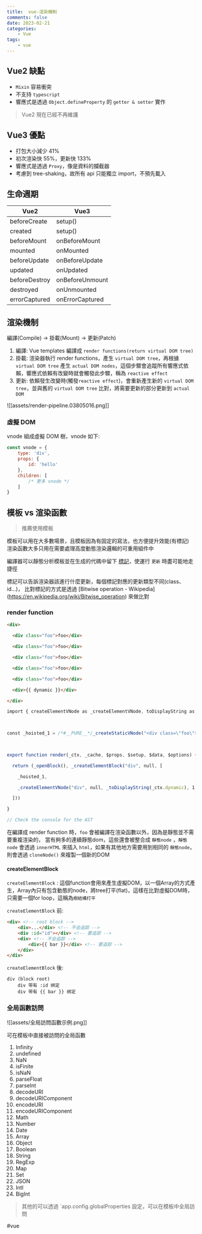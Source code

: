 ```yaml
---
title:  vue-渲染機制
comments: false
date: 2023-02-21
categories:
    - Vue
tags:
    - vue
---
```


## Vue2 缺點

- `Mixin` 容易衝突
- 不支持 `typescript`
- 響應式是透過 `Object.defineProperty` 的 `getter & setter` 實作

> Vue2 現在已經不再維護

## Vue3 優點

- 打包大小減少 41%
- 初次渲染快 55%，更新快 133%
- 響應式是透過 `Proxy`，像是資料的攔截器
- 考慮到 tree-shaking，故所有 api 只能獨立 import，不預先載入
 
## 生命週期

|  Vue2 |  Vue3 |
| ----- | ------|
| beforeCreate | setup()|
| created | setup()|
| beforeMount | onBeforeMount |
| mounted | onMounted |
| beforeUpdate | onBeforeUpdate |
| updated | onUpdated |
| beforeDestroy | onBeforeUnmount |
| destroyed | onUnmounted |
| errorCaptured | onErrorCaptured |

## 渲染機制

編譯(Compile) -> 掛載(Mount) -> 更新(Patch)
1. 編譯:  Vue templates 編譯成 `render functions(return virtual DOM tree)`
2. 掛載:  渲染器執行 render functions，產生 `virtual DOM tree`，再根據 `virtual DOM tree` 產生 `actual DOM nodes`，這個步驟會追蹤所有響應式依賴，響應式依賴有改變時就會觸發此步驟，稱為 `reactive effect`
3. 更新:  依賴發生改變時(觸發`reactive effect`)，會重新產生新的 `virtual DOM tree`，並與舊的 `virtual DOM tree` 比對，將需要更新的部分更新到 `actual DOM`

![[assets/render-pipeline.03805016.png]]
### 虛擬 DOM

vnode 組成虛擬 DOM 樹，vnode 如下:
```js
const vnode = {
	type: 'div',
	props: {
		id: 'hello'
	},
	children: [
		/* 更多 vnode */
	]
}
```

## 模板 vs 渲染函數

> 推薦使用模板

模板可以用在大多數場景，且模板因為有固定的寫法，也方便提升效能(有標記)
渲染函數大多只用在需要處理高度動態渲染邏輯的可重用組件中

編譯器可以靜態分析模板並在生成的代碼中留下 [標記](https://github.com/vuejs/core/blob/main/packages/shared/src/patchFlags.ts)，使運行 `更新` 時盡可能地走捷徑

標記可以告訴渲染器該進行什麼更新，每個標記對應的更新類型不同(class、id...)，
比對標記的方式是透過  [Bitwise operation - Wikipedia] (https://en.wikipedia.org/wiki/Bitwise_operation) 來做比對

### render function

```html
<div>

  <div class="foo">foo</div>

  <div class="foo">foo</div>

  <div class="foo">foo</div>

  <div class="foo">foo</div>

  <div class="foo">foo</div>

  <div>{{ dynamic }}</div>

</div>
```

```javascript
import { createElementVNode as _createElementVNode, toDisplayString as _toDisplayString, createStaticVNode as _createStaticVNode, openBlock as _openBlock, createElementBlock as _createElementBlock } from "vue"

  

const _hoisted_1 = /*#__PURE__*/_createStaticVNode("<div class=\"foo\">foo</div><div class=\"foo\">foo</div><div class=\"foo\">foo</div><div class=\"foo\">foo</div><div class=\"foo\">foo</div>", 5)

  

export function render(_ctx, _cache, $props, $setup, $data, $options) {

  return (_openBlock(), _createElementBlock("div", null, [

    _hoisted_1,

    _createElementVNode("div", null, _toDisplayString(_ctx.dynamic), 1 /* TEXT */)

  ]))

}

// Check the console for the AST
```

在編譯成 render function 時，`foo` 會被編譯在渲染函數以外，因為是靜態並不需要重複渲染的，
當有夠多的連續靜態dom，這些還會被整合成 `靜態node` ，`靜態node` 會透過 `innerHTML` 來插入 `html`，如果有其他地方需要用到相同的 `靜態node`，則會透過 `cloneNode()` 來複製一個新的DOM

#### createElementBlock

`createElementBlock` : 這個function會用來產生虛擬DOM，以一個Array的方式產生，Array內只有包含動態的node，將tree打平(flat)，這樣在比對虛擬DOM時，只需要一個for loop，這稱為`樹結構打平`

`createElementBlock` 前:

```html
<div> <!-- root block -->
	<div>...</div> <!-- 不会追踪 -->
	<div :id="id"></div> <!-- 要追踪 -->
	<div> <!-- 不会追踪 -->
		<div>{{ bar }}</div> <!-- 要追踪 -->
	</div>
</div>
```

`createElementBlock` 後:

```
div (block root)
	div 带有 :id 绑定
	div 带有 {{ bar }} 绑定
```

### 全局函數訪問

![[assets/全局訪問函數示例.png]]

可在模板中直接被訪問的全局函數
1. Infinity
2. undefined
3. NaN
4. isFinite
5. isNaN
6. parseFloat
7. parseInt
8. decodeURI
9. decodeURIComponent
10. encodeURI
11. encodeURIComponent
12. Math
13. Number
14. Date
15. Array
16. Object
17. Boolean
18. String
19. RegExp
20. Map
21. Set
22. JSON
23. Intl
24. BigInt

>其他的可以透過 `app.config.globalProperties 設定，可以在模板中全局訪問

#vue